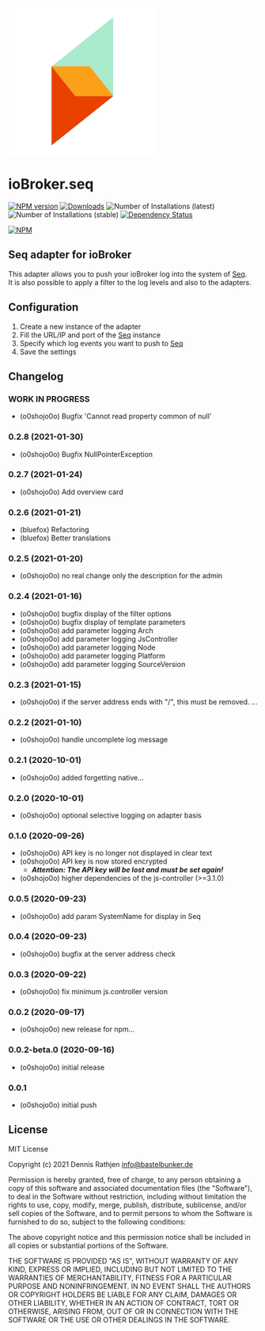 ![Logo](admin/seq.png)
# ioBroker.seq

[![NPM version](http://img.shields.io/npm/v/iobroker.seq.svg?dummy=unused)](https://www.npmjs.com/package/iobroker.seq)
[![Downloads](https://img.shields.io/npm/dm/iobroker.seq.svg?dummy=unused)](https://www.npmjs.com/package/iobroker.seq)
![Number of Installations (latest)](https://iobroker.live/badges/seq-installed.svg?dummy=0.2.7)
![Number of Installations (stable)](https://iobroker.live/badges/seq-stable.svg?dummy=0.2.7)
[![Dependency Status](https://img.shields.io/david/o0shojo0o/iobroker.seq.svg)](https://david-dm.org/o0shojo0o/iobroker.seq)

[![NPM](https://nodei.co/npm/iobroker.seq.png?downloads=true)](https://nodei.co/npm/iobroker.seq/)

## Seq adapter for ioBroker

This adapter allows you to push your ioBroker log into the system of [Seq](https://datalust.co/seq).  
It is also possible to apply a filter to the log levels and also to the adapters.

## Configuration

1. Create a new instance of the adapter
2. Fill the URL/IP and port of the [Seq](https://datalust.co/seq) instance
3. Specify which log events you want to push to [Seq](https://datalust.co/seq)
4. Save the settings

## Changelog
<!--
 https://github.com/AlCalzone/release-script#usage
    npm run release minor -- --all 0.9.8 -> 0.10.0
    npm run release patch -- --all 0.9.8 -> 0.9.9
    npm run release prerelease beta -- --all v0.2.1 -> v0.2.2-beta.0  
	Placeholder for the next version (at the beginning of the line):
	### __WORK IN PROGRESS__
-->

### __WORK IN PROGRESS__
* (o0shojo0o) Bugfix 'Cannot read property common of null'

### 0.2.8 (2021-01-30)
* (o0shojo0o) Bugfix NullPointerException

### 0.2.7 (2021-01-24)
* (o0shojo0o) Add overview card 

### 0.2.6 (2021-01-21)
* (bluefox) Refactoring
* (bluefox) Better translations

### 0.2.5 (2021-01-20)
* (o0shojo0o) no real change only the description for the admin

### 0.2.4 (2021-01-16)
* (o0shojo0o) bugfix display of the filter options
* (o0shojo0o) bugfix display of template parameters
* (o0shojo0o) add parameter logging Arch
* (o0shojo0o) add parameter logging JsController
* (o0shojo0o) add parameter logging Node
* (o0shojo0o) add parameter logging Platform
* (o0shojo0o) add parameter logging SourceVersion

### 0.2.3 (2021-01-15)
* (o0shojo0o) if the server address ends with "/", this must be removed. …

### 0.2.2 (2021-01-10)
* (o0shojo0o) handle uncomplete log message

### 0.2.1 (2020-10-01)
* (o0shojo0o) added forgetting native...

### 0.2.0 (2020-10-01)
* (o0shojo0o) optional selective logging on adapter basis

### 0.1.0 (2020-09-26)
* (o0shojo0o) API key is no longer not displayed in clear text 
* (o0shojo0o) API key is now stored encrypted
  * ***Attention: The API key will be lost and must be set again!***
* (o0shojo0o) higher dependencies of the js-controller (>=3.1.0)

### 0.0.5 (2020-09-23)
* (o0shojo0o) add param SystemName for display in Seq

### 0.0.4 (2020-09-23)
* (o0shojo0o) bugfix at the server address check  

### 0.0.3 (2020-09-22)
* (o0shojo0o) fix minimum js.controller version

### 0.0.2 (2020-09-17)
* (o0shojo0o) new release for npm...

### 0.0.2-beta.0 (2020-09-16)
* (o0shojo0o) initial release

### 0.0.1
* (o0shojo0o) initial push

## License
MIT License

Copyright (c) 2021 Dennis Rathjen <info@bastelbunker.de>

Permission is hereby granted, free of charge, to any person obtaining a copy
of this software and associated documentation files (the "Software"), to deal
in the Software without restriction, including without limitation the rights
to use, copy, modify, merge, publish, distribute, sublicense, and/or sell
copies of the Software, and to permit persons to whom the Software is
furnished to do so, subject to the following conditions:

The above copyright notice and this permission notice shall be included in all
copies or substantial portions of the Software.

THE SOFTWARE IS PROVIDED "AS IS", WITHOUT WARRANTY OF ANY KIND, EXPRESS OR
IMPLIED, INCLUDING BUT NOT LIMITED TO THE WARRANTIES OF MERCHANTABILITY,
FITNESS FOR A PARTICULAR PURPOSE AND NONINFRINGEMENT. IN NO EVENT SHALL THE
AUTHORS OR COPYRIGHT HOLDERS BE LIABLE FOR ANY CLAIM, DAMAGES OR OTHER
LIABILITY, WHETHER IN AN ACTION OF CONTRACT, TORT OR OTHERWISE, ARISING FROM,
OUT OF OR IN CONNECTION WITH THE SOFTWARE OR THE USE OR OTHER DEALINGS IN THE
SOFTWARE.
